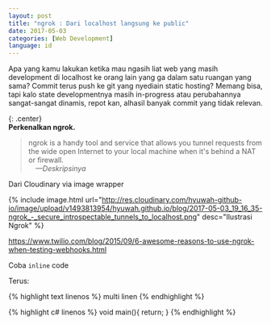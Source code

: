 ```yaml
---
layout: post
title: "ngrok : Dari localhost langsung ke public"
date: 2017-05-03
categories: [Web Development]
language: id
---
```


Apa yang kamu lakukan ketika mau ngasih liat web yang masih development di localhost ke orang lain yang ga dalam satu ruangan yang sama? Commit terus push ke git yang nyediain static hosting? Memang bisa, tapi kalo state developmentnya masih in-progress atau perubahannya sangat-sangat dinamis, repot kan, alhasil banyak commit yang tidak relevan.   

{: .center}
<br/>**Perkenalkan ngrok.**

> ngrok is a handy tool and service that allows you tunnel requests from the wide open Internet to your local machine when it's behind a NAT or firewall.   
> &emsp;<cite class="right">&mdash;Deskripsinya</cite>


Dari Cloudinary via image wrapper


{% include image.html url="http://res.cloudinary.com/hyuwah-github-io/image/upload/v1493813954/hyuwah.github.io/blog/2017-05-03_19_16_35-ngrok_-_secure_introspectable_tunnels_to_localhost.png" desc="Ilustrasi Ngrok" %}   

https://www.twilio.com/blog/2015/09/6-awesome-reasons-to-use-ngrok-when-testing-webhooks.html



Coba `inline` code

Terus:

{% highlight text linenos %}
multi 
linen
{% endhighlight %}

{% highlight c# linenos %}
void main(){
    return;
}
{% endhighlight %}